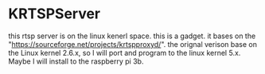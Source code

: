 # KRTSPServer
this rtsp server is on the linux kenerl space. this is a gadget.
it bases on the "https://sourceforge.net/projects/krtspproxyd/".
the orignal verison base on the Linux kernel 2.6.x, so I will port and program to the linux kernel 5.x.
Maybe I will install to the raspberry pi 3b.
